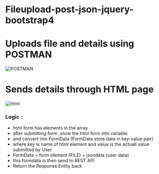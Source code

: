 # Fileupload-post-json-jquery-bootstrap4
# Uploads file and details using POSTMAN

![POSTMAN](https://user-images.githubusercontent.com/56108097/125193046-25961100-e268-11eb-8789-68d018dc8e32.png)

# Sends details through HTML page 

![html](https://user-images.githubusercontent.com/56108097/125193089-52e2bf00-e268-11eb-9d75-039608fccd29.png)

### Logic : 
* html form has elements in the array
* after submitting form ,store the html form into variable 
* and convert into FormData (FormData store data in key-value pair)
* where key is name of html element and value is the actuall value submitted by User
* FormData = form element (FILE) + jsondata (user data)
* this formdata is then send to REST API 
* Return the Response Entity back
